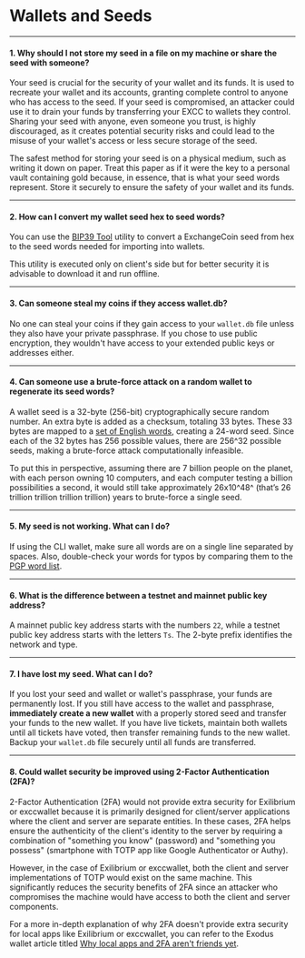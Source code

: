 # Wallets and Seeds

---

#### 1. Why should I not store my seed in a file on my machine or share the seed with someone?

Your seed is crucial for the security of your wallet and its funds. It is used to recreate your wallet and its accounts, granting complete control to anyone who has access to the seed. If your seed is compromised, an attacker could use it to drain your funds by transferring your EXCC to wallets they control. Sharing your seed with anyone, even someone you trust, is highly discouraged, as it creates potential security risks and could lead to the misuse of your wallet's access or less secure storage of the seed.

The safest method for storing your seed is on a physical medium, such as writing it down on paper. Treat this paper as if it were the key to a personal vault containing gold because, in essence, that is what your seed words represent. Store it securely to ensure the safety of your wallet and its funds.

---

#### 2. How can I convert my wallet seed hex to seed words?

You can use the [BIP39 Tool](https://github.com/iancoleman/bip39) utility to convert a ExchangeCoin seed from hex to the seed words needed for importing into wallets.

This utility is executed only on client's side but for better security it is advisable to download it and run offline.

---

#### 3. Can someone steal my coins if they access wallet.db?

No one can steal your coins if they gain access to your `wallet.db` file unless they also have your private passphrase. If you chose to use public encryption, they wouldn't have access to your extended public keys or addresses either.

---

#### 4. Can someone use a brute-force attack on a random wallet to regenerate its seed words?

A wallet seed is a 32-byte (256-bit) cryptographically secure random number. An extra byte is added as a checksum, totaling 33 bytes. These 33 bytes are mapped to a [set of English
words](https://en.wikipedia.org/wiki/PGP_word_list), creating a 24-word seed. Since each of the 32 bytes has 256 possible values, there are 256^32 possible seeds, making a brute-force attack computationally infeasible.

To put this in perspective, assuming there are 7 billion people on the planet,
with each person owning 10 computers, and each computer testing a billion
possibilities a second, it would still take approximately 26x10^48^ (that’s 26
trillion trillion trillion trillion) years to brute-force a single seed.

---

#### 5. My seed is not working. What can I do?

If using the CLI wallet, make sure all words are on a single line separated by spaces. Also, double-check your words for typos by comparing them to the [PGP word list](https://en.wikipedia.org/wiki/PGP_word_list).

---

#### 6. What is the difference between a testnet and mainnet public key address?

A mainnet public key address starts with the numbers `22`, while a testnet public key address starts with the letters `Ts`. The 2-byte prefix identifies the network and type.

---

#### 7. I have lost my seed. What can I do?

If you lost your seed and wallet or wallet's passphrase, your funds are permanently lost. If you still have access to the wallet and passphrase, **immediately create a new wallet** with a properly stored seed and transfer your funds to the new wallet. If you have live tickets, maintain both wallets until all tickets have voted, then transfer remaining funds to the new wallet. Backup your `wallet.db` file securely until all funds are transferred.

---

#### 8. Could wallet security be improved using 2-Factor Authentication (2FA)?

2-Factor Authentication (2FA) would not provide extra security for Exilibrium or exccwallet because it is primarily designed for client/server applications where the client and server are separate entities. In these cases, 2FA helps ensure the authenticity of the client's identity to the server by requiring a combination of "something you know" (password) and "something you possess" (smartphone with TOTP app like Google Authenticator or Authy).

However, in the case of Exilibrium or exccwallet, both the client and server implementations of TOTP would exist on the same machine. This significantly reduces the security benefits of 2FA since an attacker who compromises the machine would have access to both the client and server components.

For a more in-depth explanation of why 2FA doesn't provide extra security for local apps like Exilibrium or exccwallet, you can refer to the Exodus wallet article titled [Why
local apps and 2FA aren't friends
yet](https://support.exodus.io/article/1208-why-local-apps-and-2fa-arent-friends-yet).
